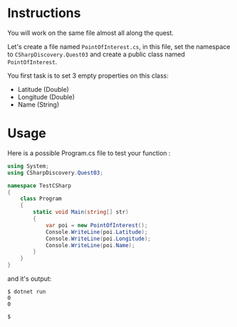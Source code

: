 # Instructions

You will work on the same file almost all along the quest.

Let's create a file named `PointOfInterest.cs`, in this file, set the namespace to `CSharpDiscovery.Quest03` and create a public class named `PointOfInterest`.

You first task is to set 3 empty properties on this class:

- Latitude (Double)
- Longitude (Double)
- Name (String)

# Usage

Here is a possible Program.cs file to test your function :

```c#
using System;
using CSharpDiscovery.Quest03;

namespace TestCSharp
{
    class Program
    {
        static void Main(string[] str)
        {
            var poi = new PointOfInterest();
            Console.WriteLine(poi.Latitude);
            Console.WriteLine(poi.Longitude);
            Console.WriteLine(poi.Name);
        }
    }
}
```

and it's output:

```
$ dotnet run
0
0

$
```
